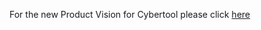 For the new Product Vision for Cybertool please click [here](https://myerauedu-my.sharepoint.com/:w:/g/personal/webbj31_my_erau_edu/EWXvLOI8eytPirL6ioJagcUBeX521fnXc7R600hVOuxlOA?e=K5K8B3)
